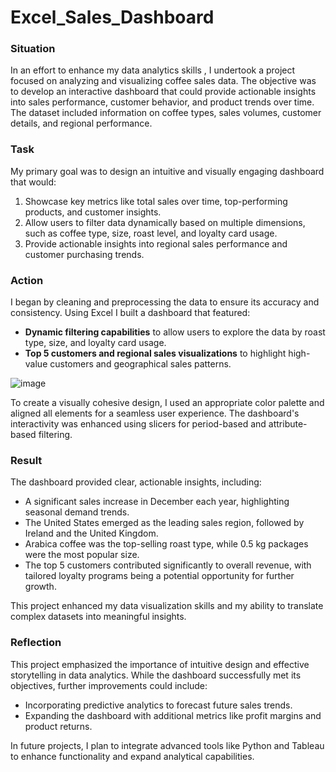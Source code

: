 # Excel_Sales_Dashboard
### **Situation**

In an effort to enhance my data analytics skills , I undertook a project focused on analyzing and visualizing coffee sales data. The objective was to develop an interactive dashboard that could provide actionable insights into sales performance, customer behavior, and product trends over time. The dataset included information on coffee types, sales volumes, customer details, and regional performance.

### **Task**

My primary goal was to design an intuitive and visually engaging dashboard that would:

1. Showcase key metrics like total sales over time, top-performing products, and customer insights.
2. Allow users to filter data dynamically based on multiple dimensions, such as coffee type, size, roast level, and loyalty card usage.
3. Provide actionable insights into regional sales performance and customer purchasing trends.

### **Action**

I began by cleaning and preprocessing the data to ensure its accuracy and consistency. Using Excel  I built a dashboard that featured:

- **Dynamic filtering capabilities** to allow users to explore the data by roast type, size, and loyalty card usage.
- **Top 5 customers and regional sales visualizations** to highlight high-value customers and geographical sales patterns.

![image](https://github.com/user-attachments/assets/085baaf0-472d-4e92-bb12-8053541f8228)


To create a visually cohesive design, I used an appropriate color palette and aligned all elements for a seamless user experience. The dashboard's interactivity was enhanced using slicers for period-based and attribute-based filtering.

### **Result**

The dashboard provided clear, actionable insights, including:

- A significant sales increase in December each year, highlighting seasonal demand trends.
- The United States emerged as the leading sales region, followed by Ireland and the United Kingdom.
- Arabica coffee was the top-selling roast type, while 0.5 kg packages were the most popular size.
- The top 5 customers contributed significantly to overall revenue, with tailored loyalty programs being a potential opportunity for further growth.

This project enhanced my data visualization skills and my ability to translate complex datasets into meaningful insights.

### **Reflection**

This project emphasized the importance of intuitive design and effective storytelling in data analytics. While the dashboard successfully met its objectives, further improvements could include:

- Incorporating predictive analytics to forecast future sales trends.
- Expanding the dashboard with additional metrics like profit margins and product returns.

In future projects, I plan to integrate advanced tools like Python and Tableau to enhance functionality and expand analytical capabilities.
